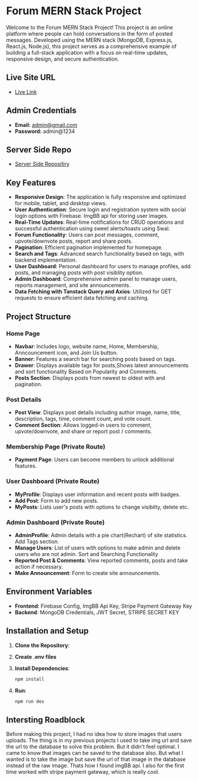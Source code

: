 # Forum MERN Stack Project

Welcome to the Forum MERN Stack Project! This project is an online platform where people can hold conversations in the form of posted messages. Developed using the MERN stack (MongoDB, Express.js, React.js, Node.js), this project serves as a comprehensive example of building a full-stack application with a focus on real-time updates, responsive design, and secure authentication.

## Live Site URL
- [Live Link](https://hive-23537.web.app/)

## Admin Credentials
- **Email:** admin@gmail.com
- **Password:** admin@1234

## Server Side Repo
- [Server Side Repositiry](https://hive-forum.vercel.app/)

## Key Features
- **Responsive Design**: The application is fully responsive and optimized for mobile, tablet, and desktop views.
- **User Authentication**: Secure login and registration system with social login options with Firebase. ImgBB api for storing user images.
- **Real-Time Updates**: Real-time notifications for CRUD operations and successful authentication using sweet alerts/toasts using Swal.
- **Forum Functionality**: Users can post messages, comment, upvote/downvote posts, report and share posts.
- **Pagination**: Efficient pagination implemented for homepage.
- **Search and Tags**: Advanced search functionality based on tags, with backend implementation.
- **User Dashboard**: Personal dashboard for users to manage profiles, add posts, and managing posts with post visiblity option.
- **Admin Dashboard**: Comprehensive admin panel to manage users, reports management, and site announcements.
- **Data Fetching with Tanstack Query and Axios**: Utilized for GET requests to ensure efficient data fetching and caching.

## Project Structure

### Home Page
- **Navbar**: Includes logo, website name, Home, Membership, Anncouncement icon, and Join Us button.
- **Banner**: Features a search bar for searching posts based on tags.
- **Drawer**: Displays available tags for posts,Shows latest announcements and sort functionality Based on Popularity and Comments.
- **Posts Section**: Displays posts from newest to oldest with and pagination.

### Post Details
- **Post View**: Displays post details including author image, name, title, description, tags, time, comment count, and vote count.
- **Comment Section**: Allows logged-in users to comment, upvote/downvote, and share or report post / comments.

### Membership Page (Private Route)
- **Payment Page**: Users can become members to unlock additional features.

### User Dashboard (Private Route)
- **MyProfile**: Displays user information and recent posts with badges.
- **Add Post**: Form to add new posts.
- **MyPosts**: Lists user's posts with options to change visibilty, delete etc.

### Admin Dashboard (Private Route)
- **AdminProfile**: Admin details with a pie chart(Rechart) of site statistics. Add Tags section.
- **Manage Users**: List of users with options to make admin and delete users who are not admin. Sort and Searching Functionality
- **Reported Post & Comments**: View reported comments, posts and take action if necessary.
- **Make Announcement**: Form to create site announcements.

## Environment Variables

- **Frontend**: Firebase Config, ImgBB Api Key, Stripe Payment Gateway Key
- **Backend**: MongoDB Credentials, JWT Secret, STRIPE SECRET KEY

## Installation and Setup

1. **Clone the Repository**:

2. **Create .env files**

3. **Install Dependencies**:
   ```bash
   npm install
4. **Run**:
   ```bash
   npm run dev

## Intersting Roadblock
Before making this project, I had no idea how to store images that users uploads. The thing is in my previous projects I used to take img url and save the url to the database to solve this problem. But it didn't feel optimal. I came to know that images can be saved to the database also. But what I wanted is to take the image but save the url of that image in the database instead of the raw image. Thats how I found imgBB api. I also for the first time worked with stripe payment gateway, which is really cool. 